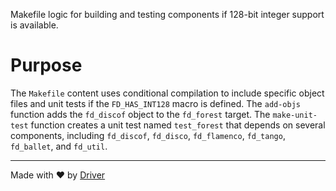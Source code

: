 <!--------------------------------------------------------------------------------->
<!-- IMPORTANT: This file is auto-generated by Driver (https://driver.ai). -------->
<!-- Manual edits may be overwritten on future commits. --------------------------->
<!--------------------------------------------------------------------------------->

Makefile logic for building and testing components if 128-bit integer support is available.

# Purpose
The `Makefile` content uses conditional compilation to include specific object files and unit tests if the `FD_HAS_INT128` macro is defined. The `add-objs` function adds the `fd_discof` object to the `fd_forest` target. The `make-unit-test` function creates a unit test named `test_forest` that depends on several components, including `fd_discof`, `fd_disco`, `fd_flamenco`, `fd_tango`, `fd_ballet`, and `fd_util`.

---
Made with ❤️ by [Driver](https://www.driver.ai/)